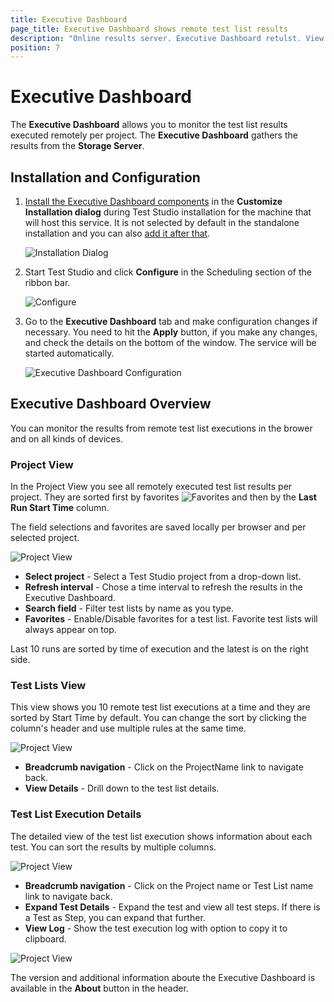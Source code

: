 ```yaml
---
title: Executive Dashboard
page_title: Executive Dashboard shows remote test list results
description: "Online results server. Executive Dashboard retulst. View test list results"
position: 7
---
```

# Executive Dashboard

The **Executive Dashboard** allows you to monitor the test list results executed remotely per project. The **Executive Dashboard** gathers the results from the **Storage Server**.

## Installation and Configuration

1. <a href="/general-information/installation/install-procedure" target="_blank">Install the Executive Dashboard components</a> in the **Customize Installation dialog** during Test Studio installation for the machine that will host this service. It is not selected by default in the standalone installation and you can also <a href="/general-information/installation/add-services" target="_blank">add it after that</a>.

    ![Installation Dialog][1]

2. Start Test Studio and click **Configure** in the Scheduling section of the ribbon bar.

    ![Configure][2]

3. Go to the **Executive Dashboard** tab and make configuration changes if necessary. You need to hit the **Apply** button, if you make any changes, and check the details on the bottom of the window. The service will be started automatically. 

    ![Executive Dashboard Configuration][3]

## Executive Dashboard Overview

You can monitor the results from remote test list executions in the brower and on all kinds of devices.

### Project View

In the Project View you see all remotely executed test list results per project. They are sorted first by favorites ![Favorites][4] and then by the **Last Run Start Time** column. 

The field selections and favorites are saved locally per browser and per selected project.

![Project View][5]

* **Select project** - Select a Test Studio project from a drop-down list.
* **Refresh interval** - Chose a time interval to refresh the results in the Executive Dashboard.
* **Search field** - Filter test lists by name as you type.
* **Favorites** - Enable/Disable favorites for a test list. Favorite test lists will always appear on top.

Last 10 runs are sorted by time of execution and the latest is on the right side.

### Test Lists View

This view shows you 10 remote test list executions at a time and they are sorted by Start Time by default. You can change the sort by clicking the column's header and use multiple rules at the same time.

![Project View][6]

* **Breadcrumb navigation** - Click on the ProjectName link to navigate back.
* **View Details** - Drill down to the test list details.

### Test List Execution Details

The detailed view of the test list execution shows information about each test. You can sort the results by multiple columns.

![Project View][7]

* **Breadcrumb navigation** - Click on the Project name or Test List name link to navigate back.
* **Expand Test Details** - Expand the test and view all test steps. If there is a Test as Step, you can expand that further.
* **View Log** - Show the test execution log with option to copy it to clipboard.

![Project View][8]

The version and additional information aboute the Executive Dashboard is available in the **About** button in the header.

[1]: /img/general-information/test-results/executive-dashboard/fig1.png
[2]: /img/general-information/test-results/executive-dashboard/fig2.png
[3]: /img/general-information/test-results/executive-dashboard/fig3.png
[4]: /img/general-information/test-results/executive-dashboard/fig4.png
[5]: /img/general-information/test-results/executive-dashboard/fig5.png
[6]: /img/general-information/test-results/executive-dashboard/fig6.png
[7]: /img/general-information/test-results/executive-dashboard/fig7.png
[8]: /img/general-information/test-results/executive-dashboard/fig8.png